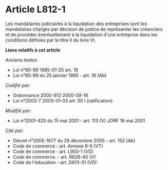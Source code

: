 # Article L812-1

Les mandataires judiciaires à la liquidation des entreprises sont les mandataires chargés par décision de justice de
représenter les créanciers et de procéder éventuellement à la liquidation d'une entreprise dans les conditions définies par
le titre II du livre VI.

**Liens relatifs à cet article**

_Anciens textes_:

  - Loi n°85-99 1985-01-25 art. 19
  - Loi n°85-99 du 25 janvier 1985 - art. 19 (Ab)

_Codifié par_:

  - Ordonnance 2000-912 2000-09-18
  - Loi n°2003-7 2003-01-03 art. 50 I (ratification)

_Modifié par_:

  - Loi n°2001-420 du 15 mai 2001 - art. 113 (V) JORF 16 mai 2001

_Cité par_:

  - Décret n°2005-1677 du 28 décembre 2005 - art. 152 (Ab)
  - Code de commerce - art. Annexe 8-5 (VT)
  - Code de commerce - art. L950-1 (VD)
  - Code de commerce. - art. R626-40 (V)
  - Code de l'éducation - art. D613-31 (VD)
